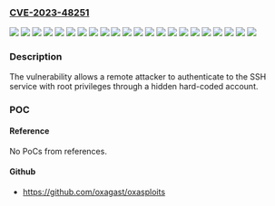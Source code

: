 ### [CVE-2023-48251](https://cve.mitre.org/cgi-bin/cvename.cgi?name=CVE-2023-48251)
![](https://img.shields.io/static/v1?label=Product&message=Nexo%20cordless%20nutrunner%20NXA011S-36V%20(0608842011)&color=blue)
![](https://img.shields.io/static/v1?label=Product&message=Nexo%20cordless%20nutrunner%20NXA011S-36V-B%20(0608842012)&color=blue)
![](https://img.shields.io/static/v1?label=Product&message=Nexo%20cordless%20nutrunner%20NXA015S-36V%20(0608842001)&color=blue)
![](https://img.shields.io/static/v1?label=Product&message=Nexo%20cordless%20nutrunner%20NXA015S-36V-B%20(0608842006)&color=blue)
![](https://img.shields.io/static/v1?label=Product&message=Nexo%20cordless%20nutrunner%20NXA030S-36V%20(0608842002)&color=blue)
![](https://img.shields.io/static/v1?label=Product&message=Nexo%20cordless%20nutrunner%20NXA030S-36V-B%20(0608842007)&color=blue)
![](https://img.shields.io/static/v1?label=Product&message=Nexo%20cordless%20nutrunner%20NXA050S-36V%20(0608842003)&color=blue)
![](https://img.shields.io/static/v1?label=Product&message=Nexo%20cordless%20nutrunner%20NXA050S-36V-B%20(0608842008)&color=blue)
![](https://img.shields.io/static/v1?label=Product&message=Nexo%20cordless%20nutrunner%20NXA065S-36V%20(0608842013)&color=blue)
![](https://img.shields.io/static/v1?label=Product&message=Nexo%20cordless%20nutrunner%20NXA065S-36V-B%20(0608842014)&color=blue)
![](https://img.shields.io/static/v1?label=Product&message=Nexo%20cordless%20nutrunner%20NXP012QD-36V%20(0608842005)&color=blue)
![](https://img.shields.io/static/v1?label=Product&message=Nexo%20cordless%20nutrunner%20NXP012QD-36V-B%20(0608842010)&color=blue)
![](https://img.shields.io/static/v1?label=Product&message=Nexo%20cordless%20nutrunner%20NXV012T-36V%20(0608842015)&color=blue)
![](https://img.shields.io/static/v1?label=Product&message=Nexo%20cordless%20nutrunner%20NXV012T-36V-B%20(0608842016)&color=blue)
![](https://img.shields.io/static/v1?label=Product&message=Nexo%20special%20cordless%20nutrunner%20(0608PE2272)&color=blue)
![](https://img.shields.io/static/v1?label=Product&message=Nexo%20special%20cordless%20nutrunner%20(0608PE2301)&color=blue)
![](https://img.shields.io/static/v1?label=Product&message=Nexo%20special%20cordless%20nutrunner%20(0608PE2514)&color=blue)
![](https://img.shields.io/static/v1?label=Product&message=Nexo%20special%20cordless%20nutrunner%20(0608PE2515)&color=blue)
![](https://img.shields.io/static/v1?label=Product&message=Nexo%20special%20cordless%20nutrunner%20(0608PE2666)&color=blue)
![](https://img.shields.io/static/v1?label=Product&message=Nexo%20special%20cordless%20nutrunner%20(0608PE2673)&color=blue)
![](https://img.shields.io/static/v1?label=Version&message=NEXO-OS%20V1000-Release%20&color=brightgreen)
![](https://img.shields.io/static/v1?label=Vulnerability&message=CWE-798%20Use%20of%20Hard-coded%20Credentials&color=brightgreen)

### Description

The vulnerability allows a remote attacker to authenticate to the SSH service with root privileges through a hidden hard-coded account.

### POC

#### Reference
No PoCs from references.

#### Github
- https://github.com/oxagast/oxasploits

